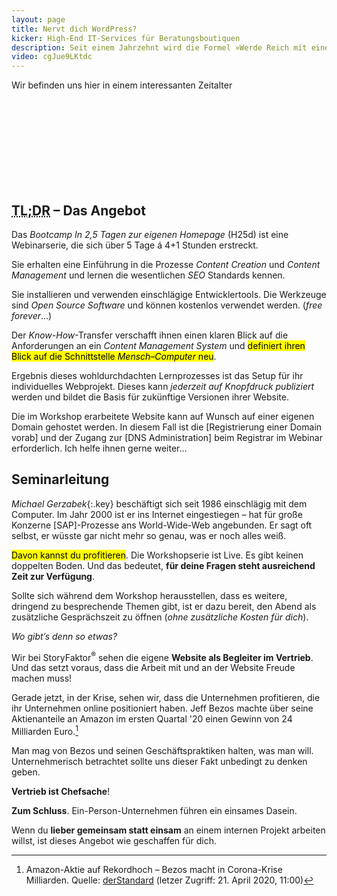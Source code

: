 ```yaml
---
layout: page
title: Nervt dich WordPress?
kicker: High-End IT-Services für Beratungsboutiquen
description: Seit einem Jahrzehnt wird die Formel »Werde Reich mit einem Onlinebusiness« durch die unendlichen Weiten des Internets gejagt und dabei unhinterfragt WordPress als technologische Business-Plattform empfohlen. Das mit Erfolg.
video: cgJue9LKtdc
---
```

Wir befinden uns hier in einem interessanten Zeitalter <svg class="icon" xmlns="http://www.w3.org/2000/svg" xmlns:xlink="http://www.w3.org/1999/xlink"><use xlink:href="/assets/vendor/heroicons.solid.svg#academic-cap"/></svg>

<div class="infobox">
  
  <h2><abbr title="Akronym für »too long, didn’t read«">TL;DR</abbr> – Das Angebot</h2>
  
  <p>Das <em class="key">Bootcamp</em> <em>In 2,5 Tagen zur eigenen Homepage</em> (H25d) ist eine Webinarserie, die sich über 5 Tage á 4+1 Stunden erstreckt.</p>
  
  <p>Sie erhalten eine Einführung in die Prozesse <em>Content Creation</em> und <em>Content Management</em> und lernen die wesentlichen <em>SEO</em> Standards kennen.</p>
  
  <p>Sie installieren und verwenden einschlägige Entwicklertools. Die Werkzeuge sind <em>Open Source Software</em> und können kostenlos verwendet werden. (<i>free forever</i>…)</p>
  
  <p>Der <em>Know-How</em>-Transfer verschafft ihnen einen klaren Blick auf die Anforderungen an ein <em>Content Management System</em> und <mark>definiert ihren Blick auf die Schnittstelle <em class="key">Mensch–Computer</em> neu</mark>.</p>
  
  <p>Ergebnis dieses wohldurchdachten Lernprozesses ist das Setup für ihr individuelles Webprojekt. Dieses kann <em>jederzeit auf Knopfdruck publiziert</em> werden und bildet die Basis für zukünftige Versionen ihrer Website.</p>
  
  <p class="meta">Die im Workshop erarbeitete Website kann auf Wunsch auf einer eigenen Domain gehostet werden. In diesem Fall ist die [Registrierung einer Domain vorab] und der Zugang zur [DNS Administration] beim Registrar im Webinar erforderlich. Ich helfe ihnen gerne weiter…</p>

</div>

## Seminarleitung

_Michael Gerzabek_{:.key} beschäftigt sich seit 1986 einschlägig mit dem Computer. Im Jahr 2000 ist er ins Internet eingestiegen – hat für große Konzerne [SAP]-Prozesse ans World-Wide-Web angebunden. Er sagt oft selbst, er wüsste gar nicht mehr so genau, was er noch alles weiß. 

<mark>Davon kannst du profitieren</mark>. Die Workshopserie ist Live. Es gibt keinen doppelten Boden. Und das bedeutet, <b>für deine Fragen steht ausreichend Zeit zur Verfügung</b>. 

Sollte sich während dem Workshop herausstellen, dass es weitere, dringend zu besprechende Themen gibt, ist er dazu bereit, den Abend als zusätzliche Gesprächszeit zu öffnen (<i>ohne zusätzliche Kosten für dich</i>).

<i>Wo gibt’s denn so etwas?</i>

Wir bei StoryFaktor<sup>®</sup> sehen die eigene <b>Website als Begleiter im Vertrieb</b>. Und das setzt voraus, dass die Arbeit mit und an der Website Freude machen muss!

Gerade jetzt, in der Krise, sehen wir, dass die Unternehmen profitieren, die ihr Unternehmen online positioniert haben. Jeff Bezos machte über seine Aktienanteile an Amazon im ersten Quartal '20 einen Gewinn von 24 Milliarden Euro.[^2] 

Man mag von Bezos und seinen Geschäftspraktiken halten, was man will. Unternehmerisch betrachtet sollte uns dieser Fakt unbedingt zu denken geben.

<b>Vertrieb ist Chefsache</b>!

**Zum Schluss**. Ein-Person-Unternehmen führen ein einsames Dasein.

Wenn du <b>lieber gemeinsam statt einsam</b> an einem internen Projekt arbeiten willst, ist dieses Angebot wie geschaffen für dich.


[^2]: Amazon-Aktie auf Rekordhoch – Bezos macht in Corona-Krise Milliarden. Quelle: [derStandard](https://www.derstandard.at/story/2000116870079/amazon-aktie-auf-rekordhoch-bezos-macht-in-corona-krise-milliarden "weiter zum Standard Artikel") (letzer Zugriff: 21. April 2020, 11:00)

